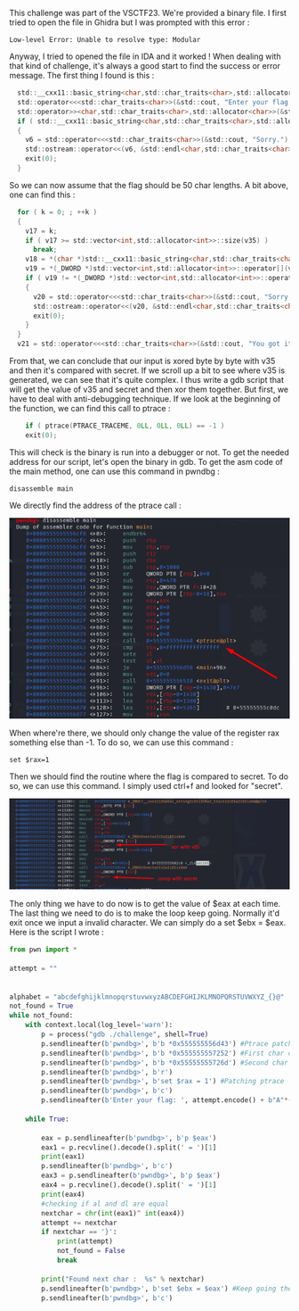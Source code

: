 This challenge was part of the VSCTF23. We're provided a binary file. I first tried to open the file in Ghidra but I was prompted with this error : 
```
Low-level Error: Unable to resolve type: Modular
```
Anyway, I tried to opened the file in IDA and it worked ! When dealing with that kind of challenge, it's always a good start to find the success or error message. The first thing I found is this : 

```c
  std::__cxx11::basic_string<char,std::char_traits<char>,std::allocator<char>>::basic_string(input);
  std::operator<<<std::char_traits<char>>(&std::cout, "Enter your flag: ");
  std::operator>><char,std::char_traits<char>,std::allocator<char>>(&std::cin, input);
  if ( std::__cxx11::basic_string<char,std::char_traits<char>,std::allocator<char>>::length(input) != 50 )
  {
    v6 = std::operator<<<std::char_traits<char>>(&std::cout, "Sorry.");
    std::ostream::operator<<(v6, &std::endl<char,std::char_traits<char>>);
    exit(0);
  }
```

So we can now assume that the flag should be 50 char lengths. A bit above, one can find this : 

```c
  for ( k = 0; ; ++k )
  {
    v17 = k;
    if ( v17 >= std::vector<int,std::allocator<int>>::size(v35) )
      break;
    v18 = *(char *)std::__cxx11::basic_string<char,std::char_traits<char>,std::allocator<char>>::operator[](input, k);
    v19 = *(_DWORD *)std::vector<int,std::allocator<int>>::operator[](v35, k) ^ v18;
    if ( v19 != *(_DWORD *)std::vector<int,std::allocator<int>>::operator[](&secret, k) )
    {
      v20 = std::operator<<<std::char_traits<char>>(&std::cout, "Sorry.");
      std::ostream::operator<<(v20, &std::endl<char,std::char_traits<char>>);
      exit(0);
    }
  }
  v21 = std::operator<<<std::char_traits<char>>(&std::cout, "You got it.");
```

From that, we can conclude that our input is xored byte by byte with v35 and then it's compared with secret. If we scroll up a bit to see where v35 is generated, we can see that it's quite complex. I thus write a gdb script that will get the value of v35 and secret and then xor them together. But first, we have to deal with anti-debugging technique. If we look at the beginning of the function, we can find this call to ptrace : 

```c
    if ( ptrace(PTRACE_TRACEME, 0LL, 0LL, 0LL) == -1 )
    exit(0);
```

This will check is the binary is run into a debugger or not. To get the needed address for our script, let's open the binary in gdb. To get the asm code of the main method, one can use this command in pwndbg : 

```
disassemble main
```

We directly find the address of the ptrace call : 

![Ptrace](./Images/Ptrace.png)

When where're there, we should only change the value of the register rax something else than -1. To do so, we can use this command : 

```
set $rax=1
```

Then we should find the routine where the flag is compared to secret. To do so, we can use this command. I simply used ctrl+f and looked for "secret".

![Decryption](./Images/Decrypt.png)

The only thing we have to do now is to get the value of $eax at each time. The last thing we need to do is to make the loop keep going. Normally it'd exit once we input a invalid character. We can simply do a set $ebx = $eax. Here is the script I wrote : 

```python
from pwn import *

attempt = ""


alphabet = "abcdefghijklmnopqrstuvwxyzABCDEFGHIJKLMNOPQRSTUVWXYZ_{}@"
not_found = True
while not_found:
	with context.local(log_level='warn'):
		p = process("gdb ./challenge", shell=True)
		p.sendlineafter(b'pwndbg>', b'b *0x555555556d43') #Ptrace patching
		p.sendlineafter(b'pwndbg>', b'b *0x555555557252') #First char check
		p.sendlineafter(b'pwndbg>', b'b *0x55555555726d') #Second char check
		p.sendlineafter(b'pwndbg>', b'r')
		p.sendlineafter(b'pwndbg>', b'set $rax = 1') #Patching ptrace
		p.sendlineafter(b'pwndbg>', b'c')
		p.sendlineafter(b'Enter your flag: ', attempt.encode() + b"A"*(50-len(attempt)))

	while True:
		
		eax = p.sendlineafter(b'pwndbg>', b'p $eax')
		eax1 = p.recvline().decode().split(' = ')[1]   
		print(eax1)
		p.sendlineafter(b'pwndbg>', b'c')
		eax3 = p.sendlineafter(b'pwndbg>', b'p $eax')         
		eax4 = p.recvline().decode().split(' = ')[1] 
		print(eax4)
		#checking if al and dl are equal
		nextchar = chr(int(eax1)^ int(eax4))
		attempt += nextchar
		if nextchar == '}':
			print(attempt)
			not_found = False
			break

		print("Found next char :  %s" % nextchar)
		p.sendlineafter(b'pwndbg>', b'set $ebx = $eax') #Keep going the loop
		p.sendlineafter(b'pwndbg>', b'c')
```



